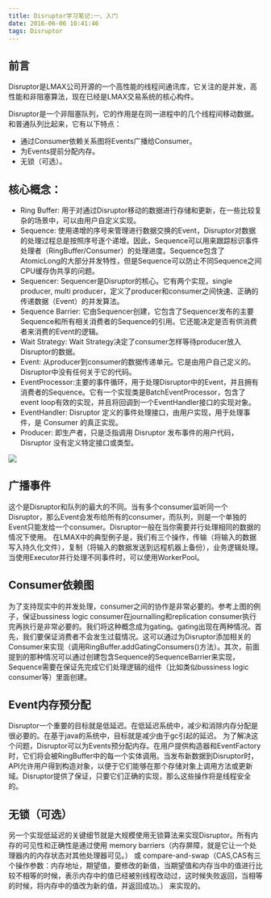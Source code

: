 ```yaml
---
title: Disruptor学习笔记:一、入门
date: 2016-06-06 10:41:46
tags: Disruptor
---
```

## 前言
Disruptor是LMAX公司开源的一个高性能的线程间通讯库，它关注的是并发，高性能和非阻塞算法，现在已经是LMAX交易系统的核心构件。

Disruptor是一个非阻塞队列，它的作用是在同一进程中的几个线程间移动数据。和普通队列比起来，它有以下特点：

- 通过Consumer依赖关系图将Events广播给Consumer。
- 为Events提前分配内存。
- 无锁（可选）。

## 核心概念：

- Ring Buffer: 用于对通过Disruptor移动的数据进行存储和更新，在一些比较复杂的场景中，可以由用户自定义实现。
- Sequence: 使用递增的序号来管理进行数据交换的Event，Disruptor对数据的处理过程总是按照序号逐个递增。因此，Sequence可以用来跟踪标识事件处理者（RingBuffer/Consumer）的处理进度。Sequence包含了AtomicLong的大部分并发特性，但是Sequence可以防止不同Sequence之间CPU缓存伪共享的问题。
- Sequencer: Sequencer是Disruptor的核心。它有两个实现，single producer, multi producer，定义了producer和consumer之间快速、正确的传递数据（Event）的并发算法。
- Sequence Barrier: 它由Sequencer创建，它包含了Sequencer发布的主要Sequence和所有相关消费者的Sequence的引用。它还能决定是否有供消费者来消费的Event的逻辑。
- Wait Strategy: Wait Strategy决定了consumer怎样等待producer放入Disruptor的数据。
- Event: 从producer到consumer的数据传递单元。它是由用户自己定义的。Disruptor中没有任何关于它的代码。
- EventProcessor:主要的事件循环，用于处理Disruptor中的Event，并且拥有消费者的Sequence。它有一个实现类是BatchEventProcessor，包含了event loop有效的实现，并且将回调到一个EventHandler接口的实现对象。
- EventHandler: Disruptor 定义的事件处理接口，由用户实现，用于处理事件，是 Consumer 的真正实现。
- Producer: 即生产者，只是泛指调用 Disruptor 发布事件的用户代码，Disruptor 没有定义特定接口或类型。

![](http://i.imgur.com/I5EnXdb.png)

## 广播事件
这个是Disruptor和队列的最大的不同。当有多个consumer监听同一个Disruptor，那么Event会发布给所有的consumer，而队列，则是一个单独的Event只能发给一个consumer。Disruptor一般在当你需要并行处理相同的数据的情况下使用。
在LMAX中的典型例子是，我们有三个操作，传输（将输入的数据写入持久化文件），复制（将输入的数据发送到远程机器上备份），业务逻辑处理。当使用Executor并行处理不同事件时，可以使用WorkerPool。

## Consumer依赖图
为了支持现实中的并发处理，consumer之间的协作是非常必要的。参考上图的例子，保证bussiness logic consumer在journalling和replication consumer执行完再执行是非常必要的。我们将这种概念成为gating。gating出现在两种情况。首先，我们要保证消费者不会发生过载情况。这可以通过为Disruptor添加相关的Consumer来实现（调用RingBuffer.addGatingConsumers()方法）。其次，前面提到的那种情况可以通过创建包含Sequence的SequenceBarrier来实现，Sequence需要在保证先完成它们处理逻辑的组件（比如类似bussiness logic consumer等）里面创建。

## Event内存预分配
Disruptor一个重要的目标就是低延迟。在低延迟系统中，减少和消除内存分配是很必要的。在基于java的系统中，目标就是减少由于gc引起的延迟。
为了解决这个问题，Disruptor可以为Events预分配内存。在用户提供构造器和EventFactory时，它们将会被RingBuffer中的每一个实体调用。当发布新数据到Disruptor时，API允许用户得到构造对象，以便于它们能够在那个存储对象上调用方法或更新域。Disruptor提供了保证，只要它们正确的实现，那么这些操作将是线程安全的。

## 无锁（可选）
另一个实现低延迟的关键细节就是大规模使用无锁算法来实现Disruptor。所有内存的可见性和正确性是通过使用 memory barriers（内存屏障，就是它让一个处理器内的内存状态对其他处理器可见。） 或 compare-and-swap（CAS,CAS有三个操作参数：内存地址，期望值，要修改的新值，当期望值和内存当中的值进行比较不相等的时候，表示内存中的值已经被别线程改动过，这时候失败返回，当相等的时候，将内存中的值改为新的值，并返回成功。） 来实现的。